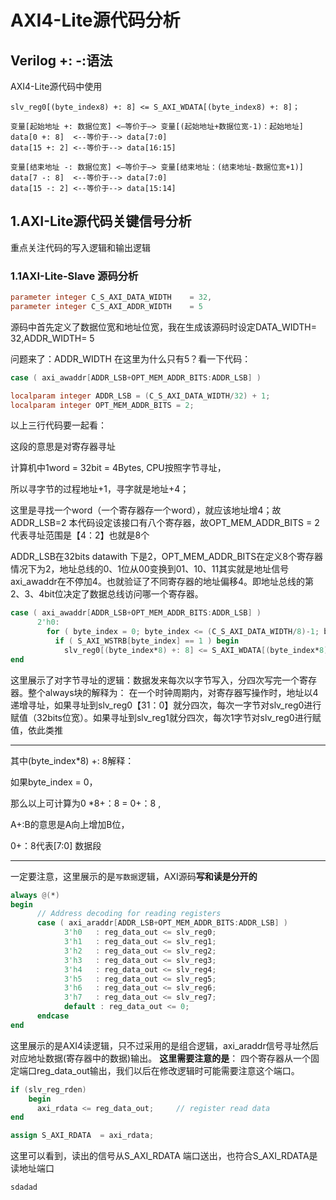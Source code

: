 # AXI4-Lite源代码分析

## Verilog +: -:语法

AXI4-Lite源代码中使用

```
slv_reg0[(byte_index8) +: 8] <= S_AXI_WDATA[(byte_index8) +: 8]；

变量[起始地址 +: 数据位宽] <–等价于–> 变量[(起始地址+数据位宽-1)：起始地址]
data[0 +: 8]  <--等价于--> data[7:0]
data[15 +: 2] <--等价于--> data[16:15]

变量[结束地址 -: 数据位宽] <–等价于–> 变量[结束地址：(结束地址-数据位宽+1)]
data[7 -: 8]  <--等价于--> data[7:0]
data[15 -: 2] <--等价于--> data[15:14]
```



## 1.AXI-Lite源代码关键信号分析

重点关注代码的写入逻辑和输出逻辑

### 1.1AXI-Lite-Slave 源码分析

```verilog
parameter integer C_S_AXI_DATA_WIDTH	= 32,
parameter integer C_S_AXI_ADDR_WIDTH	= 5
```

源码中首先定义了数据位宽和地址位宽，我在生成该源码时设定DATA_WIDTH= 32,ADDR_WIDTH= 5

问题来了：ADDR_WIDTH 在这里为什么只有5？看一下代码：

```verilog
case ( axi_awaddr[ADDR_LSB+OPT_MEM_ADDR_BITS:ADDR_LSB] )

localparam integer ADDR_LSB = (C_S_AXI_DATA_WIDTH/32) + 1;
localparam integer OPT_MEM_ADDR_BITS = 2;
```

以上三行代码要一起看：

这段的意思是对寄存器寻址

计算机中1word = 32bit = 4Bytes, CPU按照字节寻址，

所以寻字节的过程地址+1，寻字就是地址+4；

这里是寻找一个word（一个寄存器存一个word），就应该地址增4；故 ADDR_LSB=2
本代码设定该接口有八个寄存器，故OPT_MEM_ADDR_BITS = 2代表寻址范围是【4：2】也就是8个



ADDR_LSB在32bits datawith 下是2，OPT_MEM_ADDR_BITS在定义8个寄存器情况下为2，地址总线的0、1位从00变换到01、10、11其实就是地址信号axi_awaddr在不停加4。也就验证了不同寄存器的地址偏移4。即地址总线的第2、3、4bit位决定了数据总线访问哪一个寄存器。



```verilog
case ( axi_awaddr[ADDR_LSB+OPT_MEM_ADDR_BITS:ADDR_LSB] )
      2'h0:
        for ( byte_index = 0; byte_index <= (C_S_AXI_DATA_WIDTH/8)-1; byte_index = byte_index+1 )
          if ( S_AXI_WSTRB[byte_index] == 1 ) begin
            slv_reg0[(byte_index*8) +: 8] <= S_AXI_WDATA[(byte_index*8) +: 8];
end
```

这里展示了对字节寻址的逻辑：数据发来每次以字节写入，分四次写完一个寄存器。整个always块的解释为： 在一个时钟周期内，对寄存器写操作时，地址以4递增寻址，如果寻址到slv_reg0【31：0】就分四次，每次一字节对slv_reg0进行赋值（32bits位宽）。如果寻址到slv_reg1就分四次，每次1字节对slv_reg0进行赋值，依此类推



------

其中(byte_index*8) +: 8解释：

如果byte_index = 0，

那么以上可计算为0 *8+：8 = 0+：8 ,

 A+:B的意思是A向上增加B位，

0+：8代表[7:0] 数据段

---

一定要注意，这里展示的是`写数据`逻辑，AXI源码**写和读是分开的**















```verilog
always @(*)
begin
	  // Address decoding for reading registers
	  case ( axi_araddr[ADDR_LSB+OPT_MEM_ADDR_BITS:ADDR_LSB] )
	        3'h0   : reg_data_out <= slv_reg0;
	        3'h1   : reg_data_out <= slv_reg1;
	        3'h2   : reg_data_out <= slv_reg2;
	        3'h3   : reg_data_out <= slv_reg3;
	        3'h4   : reg_data_out <= slv_reg4;
	        3'h5   : reg_data_out <= slv_reg5;
	        3'h6   : reg_data_out <= slv_reg6;
	        3'h7   : reg_data_out <= slv_reg7;
	        default : reg_data_out <= 0;
	  endcase
end
```

这里展示的是AXI4读逻辑，只不过采用的是组合逻辑，axi_araddr信号寻址然后对应地址数据(寄存器中的数据)输出。
**这里需要注意的是**：
四个寄存器从一个固定端口reg_data_out输出，我们以后在修改逻辑时可能需要注意这个端口。

```verilog
if (slv_reg_rden)
    begin
      axi_rdata <= reg_data_out;     // register read data
end 
```

```verilog
assign S_AXI_RDATA	= axi_rdata;
```

这里可以看到，读出的信号从S_AXI_RDATA 端口送出，也符合S_AXI_RDATA是读地址端口









































```mermaid
sdadad
```















































































